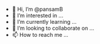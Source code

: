 - 👋 Hi, I’m @pansamB
- 👀 I’m interested in ...
- 🌱 I’m currently learning ...
- 💞️ I’m looking to collaborate on ...
- 📫 How to reach me ...

<!---
pansamB/pansamB is a ✨ special ✨ repository because its `README.md` (this file) appears on your GitHub profile.
You can click the Preview link to take a look at your changes.
--->
